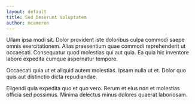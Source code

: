 ```yaml
---
layout: default
title: Sed Deserunt Voluptatem
author: mcameron
---
```


Ullam ipsa modi sit. Dolor provident iste doloribus culpa commodi saepe omnis exercitationem. Alias praesentium quae commodi reprehenderit ut occaecati. Consequatur quod molestias qui aut quia. Ea quia hic inventore labore expedita cumque aspernatur tempore.

Occaecati quia ut et aliquid autem molestias. Ipsam nulla ut et. Dolor quo quis aut distinctio dicta repudiandae.

Eligendi quia expedita quo et quo vero. Rerum et eius non et molestias officia sed possimus. Minima delectus minus dolores quaerat laboriosam.
